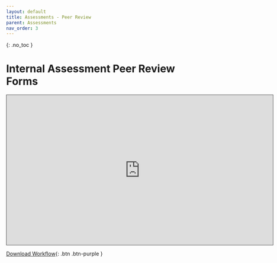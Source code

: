 ```yaml
---
layout: default
title: Assessments - Peer Review
parent: Assessments
nav_order: 3
---
```


{: .no_toc }

# Internal Assessment Peer Review Forms

<iframe src="https://solent.cloud.panopto.eu/Panopto/Pages/Embed.aspx?id=3efe1971-8d1c-4454-882f-ac2c0104c38a&autoplay=false&offerviewer=true&showtitle=true&showbrand=false&captions=true&interactivity=all" height="405" width="720" style="border: 1px solid #464646;" allowfullscreen allow="autoplay"></iframe>

[Download Workflow](https://ssu-my.sharepoint.com/:w:/g/personal/martin_reid_solent_ac_uk/ET6-hNuDq5ZDrFoKmg_6ZRYBUuzwZw6Ve2MRrel6ufAUmw?e=oV2YYS){: .btn .btn-purple } 
